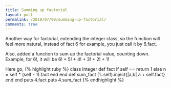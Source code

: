 ```yaml
---
title: Summing up factorial
layout: post
permalink: /2010/07/09/summing-up-factorial/
comments: true
---
```

Another way for factorial, extending the integer class, so the function will feel more natural, instead of fact 6 for example, you just call it by 6.fact.

Also, added a function to sum up the factorial value, counting down. Example, for 6!, it will be 6! + 5! + 4! + 3! + 2! + 1!

Here go,
{% highlight ruby %}
class Integer
  def fact
    if self == 
      return 1
    else
      n = self * (self - 1).fact
    end
  end
  def sum_fact
    (1..self).inject{|a,b| a + self.fact}
  end
end
puts 4.fact
puts 4.sum_fact
{% endhighlight %}
